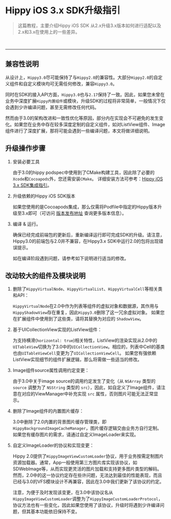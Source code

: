 # Hippy iOS 3.x SDK升级指引

> 这篇教程，主要介绍Hippy iOS SDK 从2.x升级3.x版本如何进行适配以及2.x和3.x在使用上的一些差异。
</br>

---

## 兼容性说明

从设计上，`Hippy3.0`尽可能保持了与`Hippy2.0`的兼容性。大部分`Hippy2.0`的自定义组件和自定义模块均可无需任何修改，兼容`Hippy3.0`。

同时在SDK的接入API方面，`Hippy3.0`也与`2.17`保持了一致。因此，如果您未曾在业务中深度扩展`Hippy内置组件`或模块，升级SDK的过程将非常简单，一般情况下仅会遇到少许编译问题，甚至无需修改任何代码。

然而由于3.0的架构改进和一致性优化等原因，部分内在实现会不可避免的发生变化。如果您在业务中存在较多深度定制的自定义组件，如对ListView组件、Image组件进行了深度扩展，那将可能会遇到一些编译问题，本文将做详细说明。

## 升级操作步骤

1. 安装必要工具

   由于3.0的hippy podspec中使用到了CMake构建工具，因此除了必要的`Xcode`和`Cocoapods`外，您还需安装`CMake`。 详细安装方法可参考：[Hippy iOS 3.x SDK集成指引](development/ios-3.0-integration-guidelines.md)。

2. 升级依赖的Hippy iOS SDK版本

   如果您使用的是Cocoapods集成，那么仅需将Podfile中指定的Hippy版本升级至3.x即可（可访问 [版本发布地址](https://github.com/Tencent/Hippy/releases) 查询更多版本信息）。

3. 编译 & 运行。

    确保已经完成前端包的更新后，重新编译运行即可完成SDK的升级。请注意，Hippy3.0的前端包与2.0并不兼容，在Hippy3.x SDK中运行2.0的包将出现错误提示。

    如在编译阶段遇到问题，请参考如下说明进行适当的修改。

## 改动较大的组件及模块说明

1. 删除了`HippyVirtualNode`、`HippyVirtualList`、`HippyVirtualCell`等相关类和API：

   `HippyVirtualNode`在2.0中作为列表等组件的虚拟对象和数据源，其作用与`HippyShadowView`存在重复，因此`Hippy3.0`删除了这一冗余虚拟对象。
   如果您在扩展组件中使用到了这些类，请将其替换为对应的 `ShadowView`。

2. 基于UICollectionView实现的ListView组件：

   为支持横滑(`horizontal: true`)相关特性，ListView的渲染实现从2.0中的`UITableView`切换为了3.0中的`UICollectionView`。相应的，列表中Cell的基类也由`UITableViewCell`变更为了`UICollectionViewCell`。
   如果您有强依赖ListView实现细节的组件扩展逻辑，那么将需做一些适当的修改。

3. Image组件source属性调用约定变更：

   由于3.0中关于image source的调用约定发生了变化（从 `NSArray` 类型的 `source` 调整为了 `NSString` 类型的 `src`），因此，如自定义了Image组件，请注意在对应的ViewManager中补充实现 `src` 属性，否则图片可能无法正常显示。

4. 删除了Image组件的内置图片缓存：

   3.0中删除了2.0内置的背景图片缓存管理类，即`HippyBackgroundImageCacheManager`，图片缓存逻辑交由业务方自行定制。如果您有缓存图片的需求，请通过自定义ImageLoader来实现。

5. 自定义ImageLoader的协议和实现变更：

   Hippy 2.0提供了`HippyImageViewCustomLoader`协议，用于业务按需定制图片资源加载器。通常，App一般使用第三方图片库实现该协议，如SDWebImage等，从而实现更灵活的图片加载和支持更多图片类型的解码。然而，2.0中的这一协议约定存在些许问题，无法达到最佳的性能表现，而且已经与3.0的VFS模块设计不再兼容，因此在3.0中我们更新了该协议的约定。

   注意，为便于及时发现该变更，在3.0中该协议名从`HippyImageViewCustomLoader`调整为了`HippyImageCustomLoaderProtocol`，协议方法也有一些变化，因此如果您使用了该协议，升级时将遇到少许编译问题，但其基本功能依旧保持不变。
